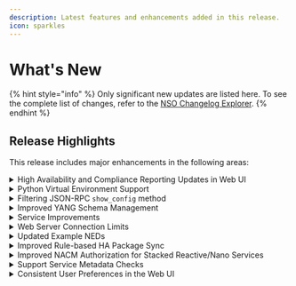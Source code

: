 ```yaml
---
description: Latest features and enhancements added in this release.
icon: sparkles
---
```


# What's New

{% hint style="info" %}
Only significant new updates are listed here. To see the complete list of changes, refer to the [NSO Changelog Explorer](https://developer.cisco.com/docs/nso/changelog-explorer/?from=6.5\&to=6.6).
{% endhint %}

## Release Highlights

This release includes major enhancements in the following areas:

<details>

<summary>High Availability and Compliance Reporting Updates in Web UI</summary>

NSO 6.6 features a redesigned and extended High Availability (HA) Web UI component. The new component makes it easier to access HA cluster status and perform cluster maintenance operations for either HA Raft or rule-based HA. NSO 6.6 also brings new improvements in the Compliance Reporting tool to manage creation of compliance templates.

Documentation Updates:

* Updated and extended the [High Availability](operation-and-usage/webui/tools.md#d5e6538) section of [Web UI Tools](operation-and-usage/webui/tools.md).
* Updated the [Compliance Reporting](operation-and-usage/webui/tools.md#sec.webui_compliance) section of [Web UI Tools](operation-and-usage/webui/tools.md).

</details>

<details>

<summary>Python Virtual Environment Support</summary>

It is now possible to define virtual environment (venv) for a Python-based package, in order to isolate Python package dependencies, simplifying NSO package upgrades.

Documentation Updates:

* Added a Virtual Environment section to [NSO Python VM](development/core-concepts/nso-virtual-machines/nso-python-vm.md).

</details>

<details>

<summary>Filtering JSON-RPC <code>show_config</code> method</summary>

The `show_config` JSON-RPC method now supports filtering and pagination options for improved user experience when retrieving large list instances.

Documentation Updates:

* Added filtering and pagination parameters to `show_config` documentation in [JSON-RPC API Data](development/advanced-development/web-ui-development/json-rpc-api.md#data).

</details>

<details>

<summary>Improved YANG Schema Management</summary>

NSO 6.6 comes with improvements to the way YANG schema is stored and loaded, reducing load time and memory footprint with deduplication and parallel loading. The Java API also takes advantage of the new schema format, which allows loading schema data from a local memory-mapped file.

</details>

<details>

<summary>Service Improvements</summary>

This NSO version introduces multiple quality of life improvements for service development:

* A device template can be converted to a service with the `/services/create-template` action.

- New `child-tags` and `inherit` XML template attributes simplify template operations, further described in [Template Operations](development/core-concepts/templates.md#ch_templates.operations).

* NSO warns if there are unused macros inside XML templates.

- New MAAPI call (`get_template_variables` / `ncsGetTemplateVariables`) enumerates variables in device, service, or compliance template.
- New MAAPI call (`get_trans_mode` / `getTransactionMode`) returns mode of the transaction, allowing, for example, easier reuse of existing transaction in an action.
- Similar to Python API, Java API action callback now always provides an open transaction. If there is no existing transaction, a new read-only transaction is started automatically.
- Data kickers can now kick for the same transaction where they are defined when configured with a new `kick-on-creation` leaf.

</details>

<details>

<summary>Web Server Connection Limits</summary>

The NSO Web Server now has a configurable number of simultaneous connections. Additionally, the number of current connections can be monitored through the metrics framework.

Documentation Updates:

* Documented a new `/ncs-config/webui/max-connections` parameter for the [ncs.conf](resources/man/ncs.conf.5.md) file.

</details>

<details>

<summary>Updated Example NEDs</summary>

Network Element Drivers (NEDs) used throughout the [NSO examples](https://github.com/NSO-developer/nso-examples/tree/6.6) have been updated to include recent versions of the device models. The new models more closely resemble those in production NEDs, which makes examples more realistic and supports additional real-world scenarios.

Note that these NEDs are still example NEDs and are not designed for production use.

</details>

<details>

<summary>Improved Rule-based HA Package Sync</summary>

The `/ha/packages/sync` action, which ensures the packages are distributed to HA secondaries, has been optimized to only distribute the parts that are missing on the secondaries. The new implementation also preserves symbolic links and folder structure in the filesystem.

</details>

<details>

<summary>Improved NACM Authorization for Stacked Reactive/Nano Services</summary>

NSO can now expose only a top-level service in a stacked services scenario, while keeping the lower-level services internal, no longer requiring additional NACM rules that would expose the lower-level services as well.

Documentation Updates:

* Added additional information about the effect of NACM rules on services in the [NACM Rules and Services](administration/management/aaa-infrastructure.md#d5e6693) section.

</details>

<details>

<summary>Support Service Metadata Checks</summary>

The service check-sync action by default checks whether the configuration required by the service exists on the managed devices but does not check if the configuration is owned by the service (the configuration might have been there before). The new `with-service-meta-data` parameter can now be used to also consider service metadata when determining if the service is in sync.

In addition, this new parameter is also available for the `commit`, `re-deploy`, and `un-deploy` commands to include any service metadata changes in the dry-run diff output.

Documentation Updates:

* Updated [Commit Flags](operation-and-usage/operations/lifecycle-operations.md#d5e5048) and [Service Actions](operation-and-usage/operations/lifecycle-operations.md#d5e5403) in [Lifecycle Operations](operation-and-usage/operations/lifecycle-operations.md) with a description of the new parameter.

</details>

<details>

<summary>Consistent User Preferences in the Web UI</summary>

The Web UI keeps track of selected table display preferences across page refreshes, such as column sort order and the number of rows per page.

</details>
